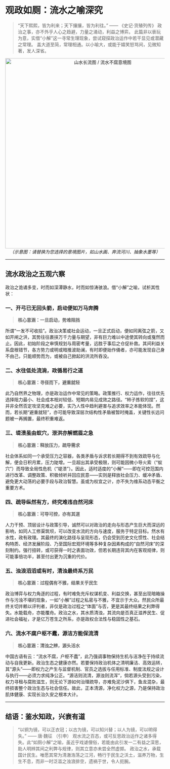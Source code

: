 # 观政如厕：流水之喻深究
> “天下熙熙，皆为利来；天下攘攘，皆为利往。” —— 《史记·货殖列传》
> 政治之事，亦不外乎人心之趋避，力量之涌动，利益之博弈。
> 此篇非以亵玩为意，实借“小解”这一寻常生理现象，尝试窥探政治运作中若干显见或潜藏之常理。
> 盖大道至简，常理相通。以小喻大，或能于嬉笑怒骂间，见微知著，发人深省。

<p align="center">
  <img src="https://preview.redd.it/bocchi-the-wok-v0-2a4v8aug7ibd1.jpeg?width=863&format=pjpg&auto=webp&s=f8fac59e64c392ceb5fb1145174b08f9317649d6" alt="山水长流图 / 流水不腐意境图" width="600"/>
  <br/>
  <em>（示意图：请替换为您选择的意境图片，如山水画、奔流河川、抽象水墨等）</em>
</p>

---
## 流水政治之五观六察

政治之诡谲多变，时而如深潭静水，时而如惊涛骇浪。借“小解”之喻，试析其性状：

### 一、开弓已无回头箭，启动便如万马奔腾
> **核心意涵：一旦启动，势难阻挡**

所谓“一发不可收拾”。政治决策或社会运动，一旦正式启动，便如同离弦之箭，又如开闸之洪，其势往往裹挟万千力量与期望，非有巨力难以中途使其转向或戛然而止。因此，初始阶段之审慎规划与周密考量，远胜于事后之仓促补救。其间利益关系盘根错节，各方势力或明或暗推波助澜，有时即便始作俑者，亦可能发现自己身不由己，只能顺势而为，或被自己掀起的洪流所吞没。

### 二、水往低处流淌，政循易行之道
> **核心意涵：寻径而下，避重就轻**

此乃自然界之物理，亦是政治运作中常见的策略。政策推行、权力运作，往往优先选择阻力最小、社会成本相对较低、短期内易见成效之路径。“柿子拣软的捏”，这并非全然否定攻坚克难之必要，实乃人性中趋利避害与追求效率之本能体现。然而，若长期“避重就轻”，亦可能导致深层次结构性矛盾被暂时掩盖，关键性长远问题被一再搁置，最终积重难返。

### 三、堤溃虽由蚁穴，泄洪亦解燃眉之急
> **核心意涵：释放压力，疏导需求**

社会体系如同一个承受压力之容器，各类矛盾与诉求若长期得不到有效疏导与化解，便会日积月累，压力陡增。一旦超出其承受极限，则可能因微小导火索（“蚁穴”）而导致全局性危机（“堤溃”）。因此，适时适度的“小解”——即在可控范围内进行改革、调整政策、积极倾听并回应民意——实则是释放社会压力、缓冲矛盾、避免更大动荡的必要手段与政治智慧。虽或为权宜之计，亦不失为维系动态平衡之重要方术。

### 四、疏导纵然有方，终究难违自然河床
> **核心意涵：可导可控，亦有其道**

人力干预、顶层设计与政策引导，诚然可以对政治的走向与形态产生巨大而深远的影响，如同人工修渠筑坝，可以改变水流的方向与速度，服务于特定目标。然水有水性，政有政理。其最终的演化路径与呈现形态，仍会受到历史文化惯性、社会结构特质、经济发展阶段、乃至国际宏观环境等多种复杂因素构成的“自然河床”的深刻制约。强行扭转，或可获得一时之表面功效，但若长期违背其内在客观规律，则可能事倍功半，甚至付出更为沉重的代价。

### 五、浊浪滔滔或有时，清浊最终系万民
> **核心意涵：过程偶有不雅，结果关乎民生**

政治博弈与权力角逐的过程，有时难免充斥权谋机变、利益交换，甚至出现暗箱操作与污浊不堪的现象，一如“小解”过程之私密与不雅，不宜示于大众。然民众所最终关切并赖以评判者，非仅是政治过程之“体面”与否，更是其最终结果之利弊得失。水能载舟，亦能覆舟。政治之水，其水质清浊，其流向是否真正滋养民生、促进社会福祉，才是亿万苍生之所系，亦是政权合法性与稳固性之基石。

### 六、流水不腐户枢不蠹，源洁方能保流清
> **核心意涵：清浊之辨，源头活水**

中国古语有云：“流水不腐，户枢不蠹”，此乃强调事物保持生机与洁净在于持续流动与自我更新。政治生态之健康亦然。若要保持政治机体之清明廉洁、高效运转，其“源头”——即权力之产生与监督机制、官员之选拔与任用标准、制度法规之设计与执行——必须力求纯净公正。“源洁则流清，源浊则流浑”，倘若源头受到污染，权力寻租与腐败滋生，则无论下游如何治理疏导，亦难免泥沙俱下，鱼龙混杂，最终损害整个政治生态与社会信任。故此，正本清源，净化权力之源，乃是保持政治肌体健康、实现长治久安之根本大计。

---
## 结语：鉴水知政，兴衰有道

> “以铜为镜，可以正衣冠；以古为镜，可以知兴替；以人为镜，可以明得失。” —— 唐·魏征 （引申）
> 观水流之百态，或可反思政治运作之诸多得失。此“如厕小解”之喻，虽近乎戏谑俚俗，若能由此引发一二有益之深思，助人明辨其间之利弊与规律，则其立意亦未尝全然虚掷。
> 政治之水，承载国计民生。唯愿其常为清澈浩荡之江河，畅行于民生之沃土，滋养万物，生生不息，而非一时泛滥之浊浪排空，遗祸于世，令人扼腕。
